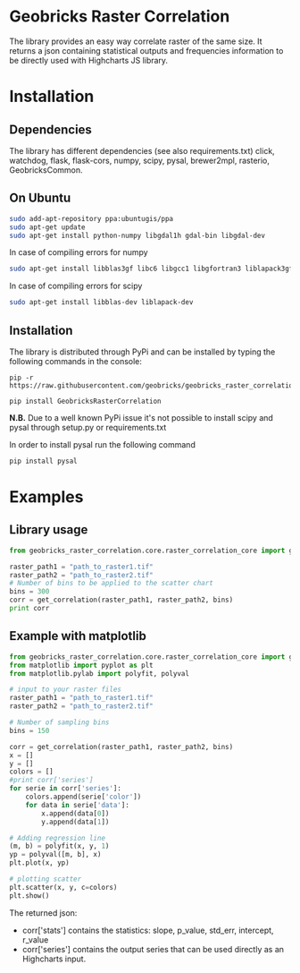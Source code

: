 Geobricks Raster Correlation
====================

The library provides an easy way correlate raster of the same size. It returns a json containing statistical outputs and frequencies information to be directly used with Highcharts JS library.

# Installation

## Dependencies

The library has different dependencies (see also requirements.txt) click, watchdog, flask, flask-cors, numpy, scipy, pysal, brewer2mpl, rasterio, GeobricksCommon.

## On Ubuntu

```bash
sudo add-apt-repository ppa:ubuntugis/ppa
sudo apt-get update
sudo apt-get install python-numpy libgdal1h gdal-bin libgdal-dev
```

In case of compiling errors for numpy
```bash
sudo apt-get install libblas3gf libc6 libgcc1 libgfortran3 liblapack3gf libstdc++6 build-essential gfortran python-all-dev libatlas-base-dev python-dev
```

In case of compiling errors for scipy
```bash
sudo apt-get install libblas-dev liblapack-dev
```

## Installation

The library is distributed through PyPi and can be installed by typing the following commands in the console:
```
pip -r https://raw.githubusercontent.com/geobricks/geobricks_raster_correlation/master/requirements.txt

pip install GeobricksRasterCorrelation
```

**N.B.** Due to a well known PyPi issue it's not possible to install scipy and pysal through setup.py or requirements.txt 

In order to install pysal run the following command
```bash
pip install pysal
```


# Examples

## Library usage

```python
from geobricks_raster_correlation.core.raster_correlation_core import get_correlation

raster_path1 = "path_to_raster1.tif"
raster_path2 = "path_to_raster2.tif"
# Number of bins to be applied to the scatter chart
bins = 300
corr = get_correlation(raster_path1, raster_path2, bins)
print corr
```

## Example with matplotlib
 
```python
from geobricks_raster_correlation.core.raster_correlation_core import get_correlation
from matplotlib import pyplot as plt
from matplotlib.pylab import polyfit, polyval

# input to your raster files
raster_path1 = "path_to_raster1.tif"
raster_path2 = "path_to_raster2.tif"

# Number of sampling bins
bins = 150

corr = get_correlation(raster_path1, raster_path2, bins)
x = []
y = []
colors = []
#print corr['series']
for serie in corr['series']:
    colors.append(serie['color'])
    for data in serie['data']:
        x.append(data[0])
        y.append(data[1])

# Adding regression line
(m, b) = polyfit(x, y, 1)
yp = polyval([m, b], x)
plt.plot(x, yp)

# plotting scatter
plt.scatter(x, y, c=colors)
plt.show()
```

The returned json:
 
 * corr['stats'] contains the statistics: slope, p_value, std_err, intercept, r_value
 * corr['series']  contains the output series that can be used directly as an Highcharts input. 
